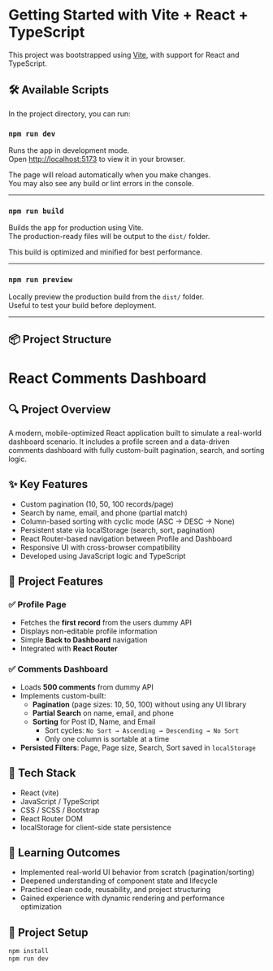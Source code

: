 # Getting Started with Vite + React + TypeScript

This project was bootstrapped using [Vite](https://vitejs.dev/), with support for React and TypeScript.

## 🛠️ Available Scripts

In the project directory, you can run:

### `npm run dev`

Runs the app in development mode.  
Open [http://localhost:5173](http://localhost:5173) to view it in your browser.

The page will reload automatically when you make changes.  
You may also see any build or lint errors in the console.

---

### `npm run build`

Builds the app for production using Vite.  
The production-ready files will be output to the `dist/` folder.

This build is optimized and minified for best performance.

---

### `npm run preview`

Locally preview the production build from the `dist/` folder.  
Useful to test your build before deployment.

---

## 📦 Project Structure





# React Comments Dashboard

## 🔍 Project Overview
A modern, mobile-optimized React application built to simulate a real-world dashboard scenario. It includes a profile screen and a data-driven comments dashboard with fully custom-built pagination, search, and sorting logic.

## ✨ Key Features
- Custom pagination (10, 50, 100 records/page)
- Search by name, email, and phone (partial match)
- Column-based sorting with cyclic mode (ASC → DESC → None)
- Persistent state via localStorage (search, sort, pagination)
- React Router-based navigation between Profile and Dashboard
- Responsive UI with cross-browser compatibility
- Developed using JavaScript logic and TypeScript

## 🧩 Project Features

### ✅ Profile Page
- Fetches the **first record** from the users dummy API
- Displays non-editable profile information
- Simple **Back to Dashboard** navigation
- Integrated with **React Router**

### ✅ Comments Dashboard
- Loads **500 comments** from dummy API
- Implements custom-built:
  - **Pagination** (page sizes: 10, 50, 100) without using any UI library
  - **Partial Search** on name, email, and phone
  - **Sorting** for Post ID, Name, and Email
    - Sort cycles: `No Sort → Ascending → Descending → No Sort`
    - Only one column is sortable at a time
- **Persisted Filters**: Page, Page size, Search, Sort saved in `localStorage`

## 🔧 Tech Stack
- React (vite)
- JavaScript / TypeScript
- CSS / SCSS / Bootstrap
- React Router DOM
- localStorage for client-side state persistence

## 🧠 Learning Outcomes
- Implemented real-world UI behavior from scratch (pagination/sorting)
- Deepened understanding of component state and lifecycle
- Practiced clean code, reusability, and project structuring
- Gained experience with dynamic rendering and performance optimization

## 📁 Project Setup
```bash
npm install
npm run dev
